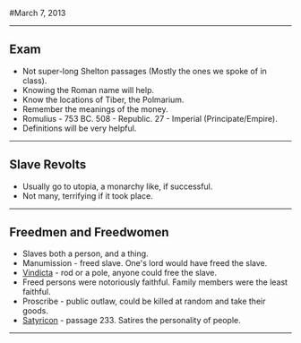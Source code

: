 #March 7, 2013
***
## Exam
-	Not super-long Shelton passages (Mostly the ones we spoke of in class).
-	Knowing the Roman name will help.
-	Know the locations of Tiber, the Polmarium.
-	Remember the meanings of the money.
-	Romulius - 753 BC. 508 - Republic. 27 - Imperial (Principate/Empire).
-	Definitions will be very helpful.
***
## Slave Revolts
-	Usually go to utopia, a monarchy like, if successful.
-	Not many, terrifying if it took place.
***


## Freedmen and Freedwomen
-	Slaves both a person, and a thing.
-	Manumission - freed slave. One's lord would have freed the slave.
-	[Vindicta](http://vroma.org/~plautus/slaverysheridan.html) - rod or a pole, anyone could free the slave.
-	Freed persons were notoriously faithful. Family members were the least faithful.
-	Proscribe - public outlaw, could be killed at random and take their goods.
-	[Satyricon](https://en.wikipedia.org/wiki/Satyricon) - passage 233. Satires the personality of people.
***